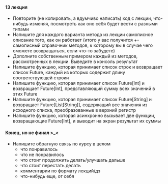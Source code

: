 #### 13 лекция

- Повторите (не копировать, а вдумчиво написать) код с лекции, что-нибудь изменяя, посмотреть как оно себя будет вести с
  разными типами
- Напишите для каждого варианта метода из лекции самописное описание того, как он работает (итого у вас получится +-
  самописный справочник методов, к которому вы в случае чего сможете возвращаться, если что-то забудете)
- Дополните собственным примером каждый из методов, рассмотренных в лекции. Выведите в консоль результат
- Напишите функцию, которая принимает список строк и возвращает список Future, каждый из которых содержит длину соответствующей строки
- Напишите функцию, которая принимает список Future[Int] и возвращает Future[Int], представляющий сумму всех значений в этих Future
- Напишите функцию, которая принимает список Future[String] и возвращает Future[List[String]], содержащий все значения из исходного списка, преобразованные в верхний регистр
- Напишите функцию, которая асинхронно вызывает две функции, возвращающие Future[Int], и выводит на экран результат их суммы

#### Конец, но не финал >_<
- Напишите обратную связь по курсу в целом
    - что понравилось
    - что не понравилось
    - что стоит продолжить делать/улучшать дальше
    - что стоит перестать делать
    - комментарии по формату лекций/дз
    - что-нибудь еще, от себя